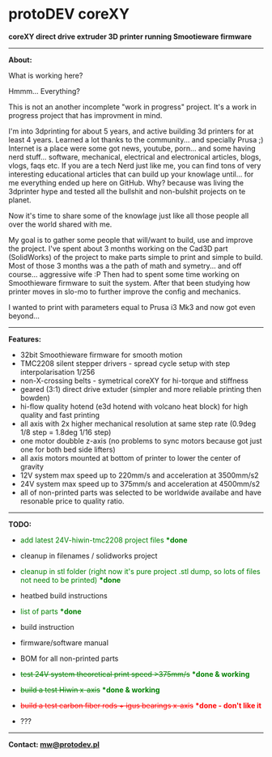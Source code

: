 # protoDEV coreXY
<b>coreXY direct drive extruder 3D printer running Smootieware firmware</b>

-------------------------------------------------------------------------------------------- 

<b>About:</b>
 
 What is working here?
 
 Hmmm... Everything? 
 
 This is not an another incomplete "work in progress" project.
 It's a work in progress project that has improvment in mind.
 
 I'm into 3dprinting for about 5 years, and active building 3d printers for at least 4 years.
 Learned a lot thanks to the community... and specially Prusa ;)
 Internet is a place were some got news, youtube, porn...
 and some having nerd stuff... software, mechanical, electrical and electronical articles, blogs, vlogs, faqs etc.
 If you are a tech Nerd just like me, you can find tons of very interesting educational articles that can build up your knowlage until...
 for me everything ended up here on GitHub.
 Why?
 because was living the 3dprinter hype and tested all the bullshit and non-bulshit projects on te planet.
 
 Now it's time to share some of the knowlage just like all those people all over the world shared with me.
 
 My goal is to gather some people that will/want to build, use and improve the project.
 I've spent about 3 months working on the Cad3D part (SolidWorks) of the project to make parts simple to print and simple to build.
 Most of those 3 months was a the path of math and symetry... and off course... aggressive wife :P
 Then had to spent some time working on Smoothieware firmware to suit the system.
 After that been studying how printer moves in slo-mo to further improve the config and mechanics.
 
 I wanted to print with parameters equal to Prusa i3 Mk3 and now got even beyond... 
 
-------------------------------------------------------------------------------------------- 
 
<b>Features:</b>
 
 * 32bit Smoothieware firmware for smooth motion
 * TMC2208 silent stepper drivers - spread cycle setup with step interpolarisation 1/256  
 * non-X-crossing belts - symetrical coreXY for hi-torque and stiffness
 * geared (3:1) direct drive extuder (simpler and more reliable printing then bowden)
 * hi-flow quality hotend (e3d hotend with volcano heat block) for high quality and fast printing
 * all axis with 2x higher mechanical resolution at same step rate (0.9deg 1/8 step = 1.8deg 1/16 step)
 * one motor doubble z-axis (no problems to sync motors because got just one for both bed side lifters)
 * all axis motors mounted at bottom of printer to lower the center of gravity 
 * 12V system max speed up to 220mm/s and acceleration at 3500mm/s2 
 * 24V system max speed up to 375mm/s and acceleration at 4500mm/s2
 * all of non-printed parts was selected to be worldwide availabe and have resonable price to quality ratio.

-------------------------------------------------------------------------------------------- 
 
<b>TODO:</b>
 
 * <font color="green">add latest 24V-hiwin-tmc2208 project files <b>*done</b></font> 
 
 * cleanup in filenames / solidworks project
 
 * <font color="green">cleanup in stl folder (right now it's pure project .stl dump, so lots of files not need to be printed) <b>*done</b></font>
 
 * heatbed build instructions
 
 * <font color="green">list of parts <b>*done</b></font>
 
 * build instruction
 
 * firmware/software manual
 
 * BOM for all non-printed parts
 
*  <font color="green"><s>test 24V system theoretical print speed >375mm/s</s> <b>*done & working</b></font>
 
 * <font color="green"><s>build a test Hiwin x-axis</s> <b>*done & working</b></font>
 
*  <font color="red"><s>build a test carbon fiber rods + igus bearings x-axis</s> <b>*done - don't like it</b></font>
 
 * ???

--------------------------------------------------------------------------------------------
 
<b>Contact: mw@protodev.pl</b>
 
